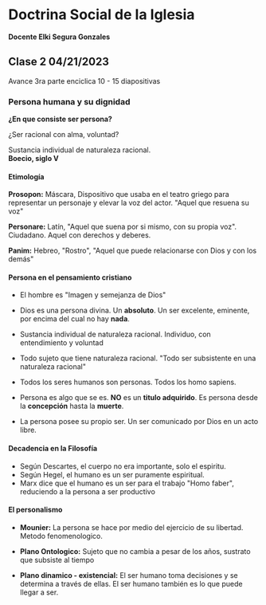 # Doctrina Social de la Iglesia 
**Docente Elki Segura Gonzales**

## Clase 2 04/21/2023

Avance 3ra parte enciclica 
10 - 15 diapositivas 

### Persona humana y su dignidad

**¿En que consiste ser persona?** 

¿Ser racional con alma, voluntad?

Sustancia individual de naturaleza racional.  
                            **Boecio, siglo V**

#### Etimología 

**Prosopon:** Máscara, Dispositivo que usaba en el teatro griego para representar un personaje y elevar la voz del actor.
"Aquel que resuena su voz"

**Personare:** Latín, "Aquel que suena por si mismo, con su propia voz". Ciudadano. Aquel con derechos y deberes. 

**Panim:** Hebreo, "Rostro", "Aquel que puede relacionarse con Dios y con los demás"

#### Persona en el pensamiento cristiano 

* El hombre es "Imagen y semejanza de Dios"

* Dios es una persona divina. Un **absoluto**. Un ser excelente, eminente, por encima del cual no hay **nada**. 

* Sustancia individual de naturaleza racional. Individuo, con entendimiento y voluntad

* Todo sujeto que tiene naturaleza racional. "Todo ser subsistente en una naturaleza racional"

* Todos los seres humanos son personas. Todos los homo sapiens. 

* Persona es algo que se es. **NO** es un **titulo adquirido**. Es persona desde la **concepción** hasta la **muerte**. 

* La persona posee su propio ser. Un ser comunicado por Dios en un acto libre. 

#### Decadencia en la Filosofía 

* Según Descartes, el cuerpo no era importante, solo el espiritu.
* Según Hegel, el humano es un ser puramente espiritual. 
* Marx dice que el humano es un ser para el trabajo "Homo faber", reduciendo a la persona a ser productivo

#### El personalismo

* **Mounier:** La persona se hace por medio del ejercicio de su libertad. Metodo fenomenologico.

* **Plano Ontologico:** Sujeto que no cambia a pesar de los años, sustrato que subsiste al tiempo
* **Plano dinamico - existencial:** El ser humano toma decisiones y se determina a través de ellas. El ser humano también es lo que puede llegar a ser.









